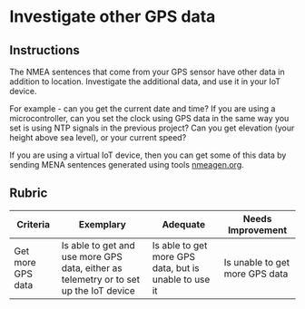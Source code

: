 # Investigate other GPS data

## Instructions

The NMEA sentences that come from your GPS sensor have other data in addition to location. Investigate the additional data, and use it in your IoT device.

For example - can you get the current date and time? If you are using a microcontroller, can you set the clock using GPS data in the same way you set is using NTP signals in the previous project? Can you get elevation (your height above sea level), or your current speed?

If you are using a virtual IoT device, then you can get some of this data by sending MENA sentences generated using tools [nmeagen.org](https://www.nmeagen.org).

## Rubric

| Criteria | Exemplary | Adequate | Needs Improvement |
| -------- | --------- | -------- | ----------------- |
| Get more GPS data | Is able to get and use more GPS data, either as telemetry or to set up the IoT device | Is able to get more GPS data, but is unable to use it | Is unable to get more GPS data |
